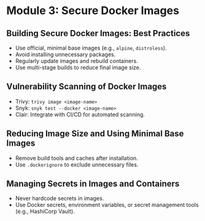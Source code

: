 # Module 3: Secure Docker Images

## Building Secure Docker Images: Best Practices
- Use official, minimal base images (e.g., `alpine`, `distroless`).
- Avoid installing unnecessary packages.
- Regularly update images and rebuild containers.
- Use multi-stage builds to reduce final image size.

## Vulnerability Scanning of Docker Images
- Trivy: `trivy image <image-name>`
- Snyk: `snyk test --docker <image-name>`
- Clair: Integrate with CI/CD for automated scanning.

## Reducing Image Size and Using Minimal Base Images
- Remove build tools and caches after installation.
- Use `.dockerignore` to exclude unnecessary files.

## Managing Secrets in Images and Containers
- Never hardcode secrets in images.
- Use Docker secrets, environment variables, or secret management tools (e.g., HashiCorp Vault).
